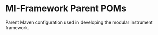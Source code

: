 MI-Framework Parent POMs
========================

Parent Maven configuration used in developing the modular instrument framework.
